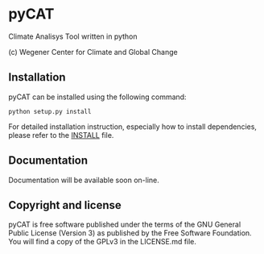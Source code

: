 # pyCAT
Climate Analisys Tool written in python

(c) Wegener Center for Climate and Global Change

Installation
------------

pyCAT can be installed using the following command:

    python setup.py install

For detailed installation instruction, especially how to install
dependencies, please refer to the [INSTALL](INSTALL.md) file.

Documentation
-------------

Documentation will be available soon on-line.


Copyright and license
---------------------

pyCAT is free software published under the terms of the GNU General Public
License (Version 3) as published by the Free Software Foundation. You will
find a copy of the GPLv3 in the LICENSE.md file.

